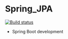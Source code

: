# Spring_JPA  
[![Build status](https://travis-ci.org/Adithya1894/Spring_Development.svg?branch=master)](https://travis-ci.org/Adithya1894/Spring_Development)  

* Spring Boot development 
